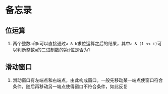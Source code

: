 # 备忘录
## 位运算
1. 两个整数`a`和`b`可以直接通过`a & b`求位运算之后的结果，其中`a & (1 << i)`可以判断整数`a`的二进制数的第`i`位是否为1

## 滑动窗口
1. 滑动窗口有左端点和右端点，由此构成窗口。一般先移动某一端点使窗口符合条件，随后再移动另一端点使得窗口不符合条件，如此反复